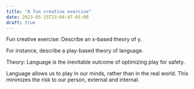 ```yaml
---
title: "A fun creative exercise"
date: 2023-05-15T23:04:47-05:00
draft: true
---
```


Fun creative exercise: Describe an x-based theory of y.

For instance, describe a play-based theory of language.

Theory: Language is the inevitable outcome of optimizing play for safety.

Language allows us to play in our minds, rather than in the real world. This minimizes the risk to our person, external and internal.